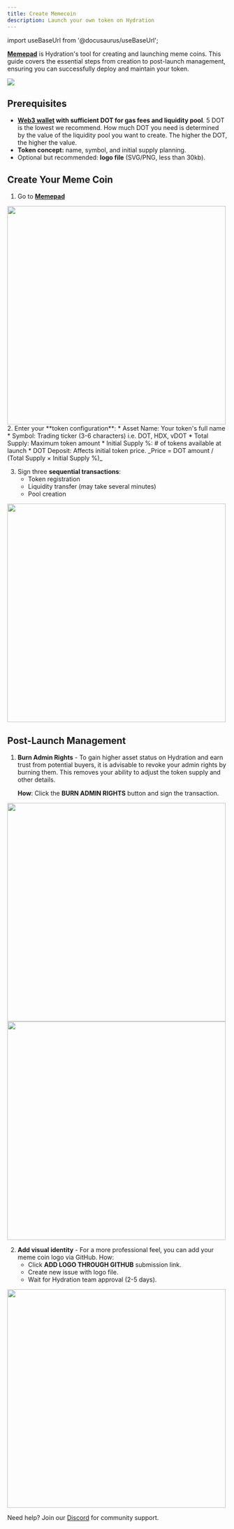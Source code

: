 ```yaml
---
title: Create Memecoin
description: Launch your own token on Hydration
---
```


import useBaseUrl from '@docusaurus/useBaseUrl';

**[Memepad](https://app.hydration.net/memepad)** is Hydration's tool for creating and launching meme coins. This guide covers the essential steps from creation to post-launch management, ensuring you can successfully deploy and maintain your token.

<div style={{textAlign: 'center'}}>
  <img src={useBaseUrl('/img/guides/trade/memecoin/memepad.jpg')} />
</div>  

## Prerequisites
* **[Web3 wallet](/guides/wallets) with sufficient DOT for gas fees and liquidity pool**. 5 DOT is the lowest we recommend. How much DOT you need is determined by the value of the liquidity pool you want to create. The higher the DOT, the higher the value.
* **Token concept:** name, symbol, and initial supply planning.
* Optional but recommended: **logo file** (SVG/PNG, less than 30kb).

## Create Your Meme Coin
1. Go to **[Memepad](https://app.hydration.net/memepad)**
<div style={{textAlign: 'center'}}>
<img 
  src={useBaseUrl('/img/guides/trade/memecoin/create_memecoin.jpg')} 
  width="500px"
  style={{margin: '5px 0'}}
/>
</div>
2. Enter your **token configuration**:
   * Asset Name: Your token's full name
   * Symbol: Trading ticker (3-6 characters) i.e. DOT, HDX, vDOT
   * Total Supply: Maximum token amount
   * Initial Supply %: # of tokens available at launch
   * DOT Deposit: Affects initial token price. _Price = DOT amount / (Total Supply × Initial Supply %)_

3. Sign three **sequential transactions**:
   * Token registration
   * Liquidity transfer (may take several minutes)
   * Pool creation

<div style={{textAlign: 'center'}}>
<img 
  src={useBaseUrl('/img/guides/trade/memecoin/create_done.jpg')} 
  width="500px"
  style={{margin: '5px 0'}}
  />
</div>

## Post-Launch Management

1. **Burn Admin Rights** - To gain higher asset status on Hydration and earn trust from potential buyers, it is advisable to revoke your admin rights by burning them. This removes your ability to adjust the token supply and other details.

   **How**: Click the **BURN ADMIN RIGHTS** button and sign the transaction.

<div style={{textAlign: 'center'}}>
<img 
  src={useBaseUrl('/img/guides/trade/memecoin/meme_launched.jpg')} 
  width="500px"
  style={{margin: '5px 0'}}
  />
</div>

<div style={{textAlign: 'center'}}>
<img 
  src={useBaseUrl('/img/guides/trade/memecoin/admin_revoked.jpg')} 
  width="500px"
  style={{margin: '5px 0'}}
  />
</div>

2. **Add visual identity** - For a more professional feel, you can add your meme coin logo via GitHub. 
How:
   * Click **ADD LOGO THROUGH GITHUB** submission link.
   * Create new issue with logo file.
   * Wait for Hydration team approval (2-5 days).

<div style={{textAlign: 'center'}}>
<img 
  src={useBaseUrl('/img/guides/trade/memecoin/add_logo.jpg')} 
  width="500px"
  style={{margin: '5px 0'}}
  />
</div>

Need help? Join our [Discord](https://discord.com/invite/HDNPFFrcnW) for community support.